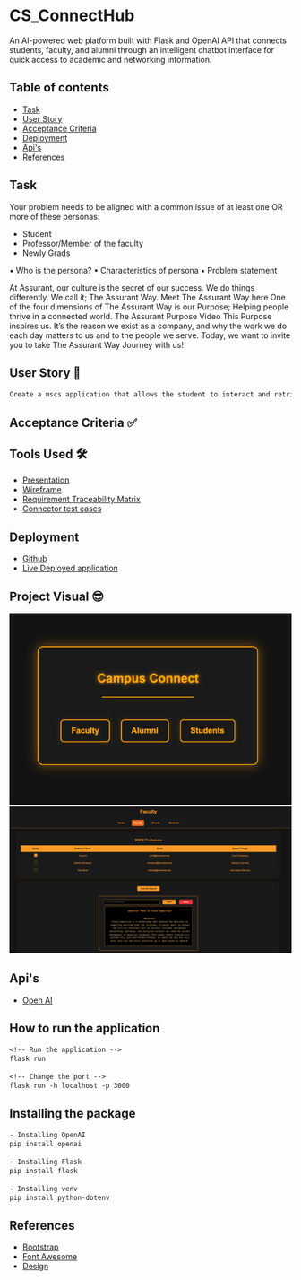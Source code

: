 # CS_ConnectHub
An AI-powered web platform built with Flask and OpenAI API that connects students, faculty, and alumni through an intelligent chatbot interface for quick access to academic and networking information.

## Table of contents

- [Task](#task)
- [User Story](#user-story)
- [Acceptance Criteria](#acceptance-criteria)
- [Deployment](#deployment)
- [Api's](#api's)
- [References](#references)

## Task 

Your problem needs to be aligned with a common issue of at least one OR more of these personas:
- Student
-  Professor/Member of the faculty
- Newly Grads

▪ Who is the persona?
▪ Characteristics of persona
▪ Problem statement


At Assurant, our culture is the secret of our success. We do things differently. We call it; The Assurant Way.
Meet The Assurant Way here
One of the four dimensions of The Assurant Way is our Purpose; Helping people thrive in a connected world.
The Assurant Purpose Video
This Purpose inspires us. It’s the reason we exist as a company, and why the work we do each day matters to us and to the people we serve. Today, we want to invite you to take The Assurant Way Journey with us!



## User Story 📖

```md
Create a mscs application that allows the student to interact and retrive information from Faculty, Alumini and Student, on selection using chatbot.

```

##  Acceptance Criteria ✅


  

 
## Tools Used 🛠
- [Presentation](https://kennesawedu-my.sharepoint.com/:p:/g/personal/mmurikip_students_kennesaw_edu/EZfv0JIIjRtBjsJr0X0a2JcBarF-VFvS1vKl7Y7DMcAesw?e=q54c1N)
- [Wireframe](https://lucid.app/lucidchart/3d5f8019-4d9a-474b-92d8-6d9f174a7078/edit?invitationId=inv_cd8f6b9c-6806-4e62-a50e-9530671377ac)
- [Requirement Traceability Matrix](https://kennesawedu-my.sharepoint.com/:x:/g/personal/mmurikip_students_kennesaw_edu/Eco1PlniUmBCtgYSs_pn0lsB9ce5L1ofTJ8eEYxRSJ4_hQ?e=3nIlWO)
- [Connector test cases](https://kennesawedu-my.sharepoint.com/:x:/g/personal/mmurikip_students_kennesaw_edu/EW9NA_6pum1IpSsaHX59SToBp5pT3IM5elpPBtvpc3Fh0w?e=V9RDYP)


## Deployment
- [Github](https://github.com/drashtee-parmar/CS_ConnectHub)
- [Live Deployed application](https://drashtee-parmar.github.io/CS_ConnectHub/)

## Project Visual 😎
![campus connect main page](images/CampusConnectMainPage.png)
![campus connect Faculty page](images/Faculty.png)


## Api's 
- [Open AI]()


## How to run the application
```
<!-- Run the application -->
flask run

<!-- Change the port -->
flask run -h localhost -p 3000
```

## Installing the package

```
- Installing OpenAI
pip install openai

- Installing Flask
pip install flask

- Installing venv
pip install python-dotenv
```




## References
- [Bootstrap](https://getbootstrap.com/docs/4.6/getting-started/introduction/)
- [Font Awesome](https://fontawesome.com/v5.15/icons?d=gallery&p=2)
- [Design](https://www.canva.com/)
